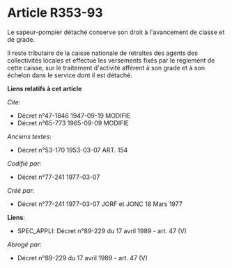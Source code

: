 # Article R353-93

Le sapeur-pompier détaché conserve son droit à l'avancement de classe et de grade.

Il reste tributaire de la caisse nationale de retraites des agents des collectivités locales et effectue les versements fixés
par le règlement de cette caisse, sur le traitement d'activité afférent à son grade et à son échelon dans le service dont il
est détaché.

**Liens relatifs à cet article**

_Cite_:

  - Décret n°47-1846 1947-09-19 MODIFIE
  - Décret n°65-773 1965-09-09 MODIFIE

_Anciens textes_:

  - Décret n°53-170 1953-03-07 ART. 154

_Codifié par_:

  - Décret n°77-241 1977-03-07

_Créé par_:

  - Décret n°77-241 1977-03-07 JORF et JONC 18 Mars 1977

**Liens**:

  - SPEC_APPLI: Décret n°89-229 du 17 avril 1989 - art. 47 (V)

_Abrogé par_:

  - Décret n°89-229 du 17 avril 1989 - art. 47 (V)
